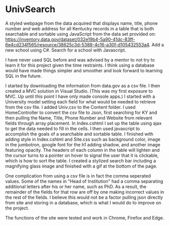 # UnivSearch
A styled webpage from the data acquired that displays name, title, phone number and web address for all Kentucky records in a table that is both searchable and sortable using JavaScript from the data set provided on: https://inventory.data.gov/dataset/032e19b4-5a90-41dc-83ff-6e4cd234f565/resource/38625c3d-5388-4c16-a30f-d105432553a4. Add a new school using C#. Search for a school with Javascript.

I have never used SQL before and was advised by a mentor to not try to learn it for this project given the time restraints. 
I think using a database would have made things simpler and smoother and look forward to learning SQL in the future.

I started by downloading the information from data.gov as a csv file. 
I then created a MVC solution in Visual Studio. (This was my first exposure to MVC. Up until this point I have only made console apps.)
I started with a University model setting each field for what would be needed to retrieve from the csv file.
I added Univ.csv to the Content folder.
I used HomeController to convert the csv file to Json, first searching for KY and then pulling the Name, Title, Phone Number and Website from relevant fields through array placement.
In Index.cshtml I set up the table using ajax to get the data needed to fill in the cells.
I then used javascript to accomplish the goals of a searchable and sortable table.
I finished with adding style in Index.cshtml and Site.css such as background color, image in the jumbotron,
google font for the h1 adding shadow, and another image featuring opacity.
The headers of each column in the table will lighten and the cursor turns to a pointer on hover to signal the user that it is clickable, which is how to sort the table.
I created a stylized search bar including a magnifying glass image and finished with a gif at the bottom of the page.

One complication from using a csv file is in fact the comma seperated values. Some of the names in "Head of Institution" had a comma separating additional letters after his or her name, such as PhD.
As a result, the remainder of the fields for that row are off by one making incorrect values in the rest of the fields.
I believe this would not be a factor pulling json directly from site and storing in a database, which is what I would do to improve on the project.

The functions of the site were tested and work in Chrome, Firefox and Edge.
